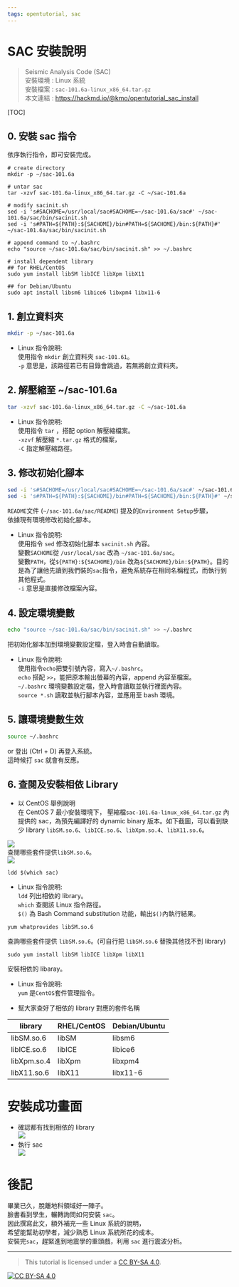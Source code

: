 ```yaml
---
tags: opentutorial, sac
---
```



# SAC 安裝說明  
>  Seismic Analysis Code (SAC)  
>  安裝環境 :  Linux 系統  
>  安裝檔案 : `sac-101.6a-linux_x86_64.tar.gz`  
>  本文連結 : https://hackmd.io/@kmo/opentutorial_sac_install

[TOC]

## 0. 安裝 sac 指令  
依序執行指令，即可安裝完成。  
```bash=
# create directory
mkdir -p ~/sac-101.6a

# untar sac
tar -xzvf sac-101.6a-linux_x86_64.tar.gz -C ~/sac-101.6a

# modify sacinit.sh
sed -i 's#SACHOME=/usr/local/sac#SACHOME=~/sac-101.6a/sac#' ~/sac-101.6a/sac/bin/sacinit.sh
sed -i 's#PATH=${PATH}:${SACHOME}/bin#PATH=${SACHOME}/bin:${PATH}#' ~/sac-101.6a/sac/bin/sacinit.sh

# append command to ~/.bashrc
echo "source ~/sac-101.6a/sac/bin/sacinit.sh" >> ~/.bashrc

# install dependent library 
## for RHEL/CentOS
sudo yum install libSM libICE libXpm libX11

## for Debian/Ubuntu
sudo apt install libsm6 libice6 libxpm4 libx11-6 
```


## 1. 創立資料夾
```bash
mkdir -p ~/sac-101.6a
```  
- Linux 指令說明:  
使用指令 `mkdir` 創立資料夾 `sac-101.61`。  
`-p` 意思是，該路徑若已有目錄會跳過，若無將創立資料夾。  

## 2. 解壓縮至 ~/sac-101.6a
```bash
tar -xzvf sac-101.6a-linux_x86_64.tar.gz -C ~/sac-101.6a  
```
- Linux 指令說明:  
使用指令 `tar` ，搭配 option 解壓縮檔案。  
`-xzvf` 解壓縮 `*.tar.gz` 格式的檔案，  
`-C` 指定解壓縮路徑。

## 3. 修改初始化腳本

```bash
sed -i 's#SACHOME=/usr/local/sac#SACHOME=~/sac-101.6a/sac#' ~/sac-101.6a/sac/bin/sacinit.sh  
sed -i 's#PATH=${PATH}:${SACHOME}/bin#PATH=${SACHOME}/bin:${PATH}#' ~/sac-101.6a/sac/bin/sacinit.sh
```
`README`文件 (`~/sac-101.6a/sac/README`) 提及的`Environment Setup`步驟，  
依據現有環境修改初始化腳本。  

- Linux 指令說明:  
使用指令 `sed` 修改初始化腳本 `sacinit.sh` 內容。  
變數`SACHOME`從 `/usr/local/sac` 改為 `~/sac-101.6a/sac`。  
變數`PATH`，從`${PATH}:${SACHOME}/bin` 改為`${SACHOME}/bin:${PATH}`。目的是為了讓他先讀到我們裝的`sac`指令，避免系統存在相同名稱程式，而執行到其他程式。  
`-i` 意思是直接修改檔案內容。  

## 4. 設定環境變數
```bash
echo "source ~/sac-101.6a/sac/bin/sacinit.sh" >> ~/.bashrc
```  
把初始化腳本加到環境變數設定檔，登入時會自動讀取。  

- Linux 指令說明:  
使用指令`echo`把雙引號內容，寫入`~/.bashrc`。  
`echo` 搭配 `>>`，能把原本輸出螢幕的內容，append 內容至檔案。  
`~/.bashrc` 環境變數設定檔，登入時會讀取並執行裡面內容。  
`source *.sh` 讀取並執行腳本內容，並應用至 bash 環境。

## 5. 讓環境變數生效
```bash
source ~/.bashrc
```
or 登出 (Ctrl + D) 再登入系統。  
這時候打 `sac` 就會有反應。  

## 6. 查閱及安裝相依 Library 
- 以 CentOS 舉例說明  
在 CentOS 7 最小安裝環境下，
壓縮檔`sac-101.6a-linux_x86_64.tar.gz` 內提供的 sac，為預先編譯好的 dynamic binary 版本。如下截圖，可以看到缺少 library `libSM.so.6`、`libICE.so.6`、`libXpm.so.4`、`libX11.so.6`。  

![](https://i.imgur.com/FTLGY8t.png)  
查閱哪些套件提供`libSM.so.6`。  
![](https://i.imgur.com/v1Yc8oH.png)  
```bash=1
ldd $(which sac)
```  

- Linux 指令說明:  
`ldd` 列出相依的 library。  
`which` 查閱該 Linux 指令路徑。  
`$()` 為 Bash Command substitution 功能，輸出`$()`內執行結果。  

```bash=2
yum whatprovides libSM.so.6
```  

查詢哪些套件提供 `libSM.so.6`。(可自行把 `libSM.so.6` 替換其他找不到 library)  
```bash=3
sudo yum install libSM libICE libXpm libX11
```
安裝相依的 libaray。  
- Linux 指令說明:  
`yum` 是`CentOS`套件管理指令。  


- 幫大家查好了相依的 library 對應的套件名稱  

| library     | RHEL/CentOS | Debian/Ubuntu |
| ----------- | ----------- | ------------- |
| libSM.so.6  | libSM       | libsm6        |
| libICE.so.6 | libICE      | libice6       |
| libXpm.so.4 | libXpm      | libxpm4       |
| libX11.so.6 | libX11      | libx11-6      |



# 安裝成功畫面  
- 確認都有找到相依的 library  
![](https://i.imgur.com/RHVLolU.png)  
- 執行 sac  
![](https://i.imgur.com/oYPMgXC.png)

# 後記  
畢業已久，脫離地科領域好一陣子。  
臉書看到學生，輾轉詢問如何安裝 `sac`。  
因此撰寫此文，額外補充一些 Linux 系統的說明，  
希望能幫助初學者，減少熟悉 Linux 系統所花的成本。  
安裝完`sac`，趕緊進到地震學的重頭戲，利用 `sac` 進行震波分析。  

---
>   This tutorial is licensed under a [CC BY-SA 4.0][cc-by-sa].

[![CC BY-SA 4.0][cc-by-sa-image]][cc-by-sa]  

[cc-by-sa]: http://creativecommons.org/licenses/by-sa/4.0/ 
[cc-by-sa-image]: https://licensebuttons.net/l/by-sa/4.0/88x31.png  
